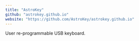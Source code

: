 ```yaml
---
title: "AstroKey"
github: "astrokey.github.io"
website: "https://github.com/AstroKey/astrokey.github.io"
---
```


User re-programmable USB keyboard.
